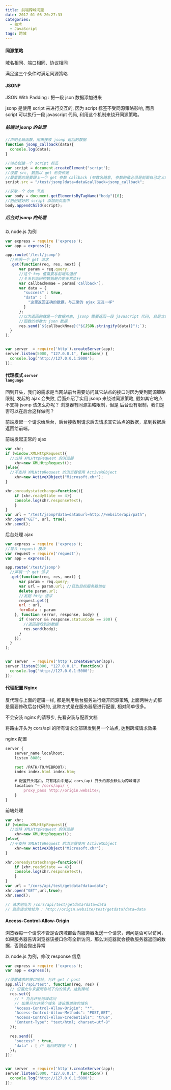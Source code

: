 ```yaml
---
title: 前端跨域问题
date: 2017-01-05 20:27:33
categories: 
  - 技术
  - JavaScript
tags: 跨域
---
```


#### 同源策略
域名相同、端口相同、协议相同
<!--more-->
满足这三个条件时满足同源策略

#### JSONP
JSON With Padding : 把一段 json 数据添加进来

jsonp 是使用 script 来进行交互的, 因为 script 标签不受同源策略影响, 而且 script 可以执行一段 javascript 代码, 利用这个机制来绕开同源策略。

##### 前端对 jsonp 的处理
```javascript
//声明全局函数，用来接收 jsonp 返回的数据
function jsonp_callback(data){
  console.log(data);
}

//动态创建一个 script 标签
var script = document.createElement("script");
//设置 src, 数据以 get 形势传递
//最重要的是要跟上一个 get 参数 callback (参数名随意, 参数的值必须是前面自己定义的全局函数名称)
script.src = "/test/jsonp?data=data&callback=jsonp_callback";

//获取一个 dom 节点
var body = document.getElementsByTagName("body")[0];
//把创建好的 script 添加到页面中
body.appendChild(script);
```
##### 后台对 jsonp 的处理

以 node.js 为例
```javascript
var express = require ('express');
var app = express();

app.route('/test/jsonp')
  //声明一个 get 请求
  .get(function(req, res, next) {
      var param = req.query;
      //这个 key 值需要与前端沟通好
      //关系到返回的数据是否能正常执行
      var callbackNmae = param['callback']; 
      var data = {
        "success" : true,
        "data" : [
          "这里返回正确的数据，与正常的 ajax 交互一样"  
        ]
      };
      //以为返回的就是一个数据对象, jsonp 需要返回一段 javascript 代码, 且是立即执行的函数
      //函数的参数为 json 数据
      res.send(`${callbackNmae}("${JSON.stringify(data)}");`);
  }
);


var server  = require('http').createServer(app);
server.listen(5000, "127.0.0.1", function() {
  console.log('http://127.0.0.1:5000');
});
```

#### 代理模式 <code>server language</code>

回到开头，我们的需求是当网站前台需要访问其它站点的接口时因为受到同源策略限制, 发起的 ajax 会失败, 后面介绍了实用 jsonp 来绕过同源策略, 假如其它站点不支持 jsonp 该怎么办呢？
浏览器有同源策略限制，但是 后台没有限制，我们是否可以在后台这样做呢？

前端发起一个请求给后台，后台接收到请求后去请求其它站点的数据，拿到数据后返回给前端。

前端发起正常的 ajax

```javascript
var xhr;
if (window.XMLHttpRequest){
  //支持 XMLHttpRequest 的浏览器
    xhr=new XMLHttpRequest();
}else{
  //不支持 XMLHttpRequest 的浏览器使用 ActiveXObject
    xhr=new ActiveXObject("Microsoft.xhr");
}

xhr.onreadystatechange=function(){
    if (xhr.readyState == 4){
    console.log(xhr.responseText);
    }
}
var url = "/test/jsonp?data=data&url=http://website/api/path";
xhr.open("GET", url, true);
xhr.send();
```

后台处理 ajax
```javascript
var express = require ('express');
//导入 request 模块
var request = require('request');
var app = express();

app.route('/test/jsonp')
  //声明一个 get 请求
  .get(function(req, res, next) {
      var param = req.query;
      var url = param.url; //获取目标服务器地址
      delete param.url; 
      //发起 http 请求
      request.get({
      url : url,
      formData : param
    }, function (error, response, body) {
      if (!error && response.statusCode == 200) {
        //返回接收到的数据
        res.send(body);
      }
    });
  }
);


var server  = require('http').createServer(app);
server.listen(5000, "127.0.0.1", function() {
  console.log('http://127.0.0.1:5000');
});
```

#### 代理配置 Nginx

反代理与上面的逻辑一样, 都是利用后台服务进行绕开同源策略, 上面两种方式都是需要修改后台代码的, 这种方式是在服务器层进行配置, 相对简单很多。

不会安装 nginx 的请移步, 先看安装与配置文档

将路由开头为 cors/api 的所有请求全部转发到另一个站点, 达到跨域请求效果

nginx 配置
```javascript
server {
    server_name localhost;
    listen 8080;

    root /PATH/TO/WEBROOT/;
    index index.html index.htm;

    # 配置开头路由，只有路由中是以 cors/api 开头的都会默认为跨域请求
    location ^~ /cors/api/ {
        proxy_pass http://origin.website/;
    }
}
```
前端处理
```javascript
var xhr;
if (window.XMLHttpRequest){
  //支持 XMLHttpRequest 的浏览器
    xhr=new XMLHttpRequest();
}else{
  //不支持 XMLHttpRequest 的浏览器使用 ActiveXObject
    xhr=new ActiveXObject("Microsoft.xhr");
}

xhr.onreadystatechange=function(){
    if (xhr.readyState == 4){
    console.log(xhr.responseText);
    }
}
var url = "/cors/api/test/getdata?data=data";
xhr.open("GET",url,true);
xhr.send();

// 请求地址为 /cors/api/test/getdata?data=data
// 真实请求地址为 : http://origin.website/test/getdata?data=data
```

#### Access-Control-Allow-Origin

浏览器每一个请求不管是否跨域都会向服务器发送一个请求，询问是否可以访问，如果服务器告诉浏览器该接口你有全新访问，那么浏览器就会接收服务器返回的数据，否则会抛出异常

以 node.js 为例，修改 response 信息

```javascript
var express = require ('express');
var app = express();

//设置请求的接口地址，允许 get / post
app.all('/api/test', function(req, res) {
  // 设置允许来置所有域下的的请求，达到跨域
  res.set({
    // * 为允许任何域访问
    // 如果只允许某个域名 请设置单独的域名
    "Access-Control-Allow-Origin": "*",
    "Access-Control-Allow-Methods": "POST,GET",
    "Access-Control-Allow-Credentials": "true",
    "Content-Type": "text/html; charset=utf-8"
  });

  res.send({
    "success" : true,
    "data" : [ /* 返回的数据 */ ]
  });
});


var server  = require('http').createServer(app);
server.listen(5000, "127.0.0.1", function() {
  console.log('http://127.0.0.1:5000');
});
```